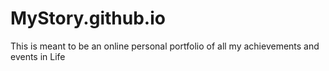 # MyStory.github.io
This is meant to be an online personal portfolio of all my achievements and events in Life
